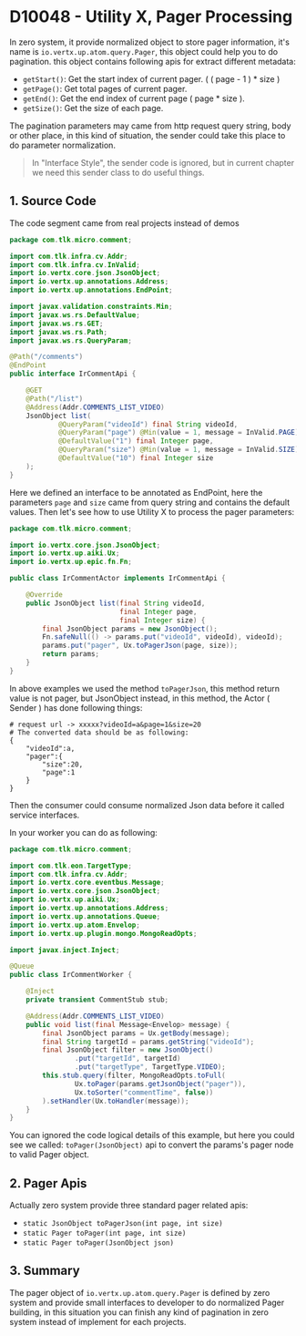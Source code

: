 # D10048 - Utility X, Pager Processing

In zero system, it provide normalized object to store pager information, it's name is `io.vertx.up.atom.query.Pager`, this object could help you to do pagination. this object contains following apis for extract different metadata:

* `getStart()`: Get the start index of current pager. \( \( page - 1 \) \* size \)
* `getPage()`: Get total pages of current pager. 
* `getEnd()`: Get the end index of current page \( page \* size \).
* `getSize()`: Get the size of each page.

The pagination parameters may came from http request query string, body or other place, in this kind of situation, the sender could take this place to do parameter normalization.

> In "Interface Style", the sender code is ignored, but in current chapter we need this sender class to do useful things.

## 1. Source Code

The code segment came from real projects instead of demos

```java
package com.tlk.micro.comment;

import com.tlk.infra.cv.Addr;
import com.tlk.infra.cv.InValid;
import io.vertx.core.json.JsonObject;
import io.vertx.up.annotations.Address;
import io.vertx.up.annotations.EndPoint;

import javax.validation.constraints.Min;
import javax.ws.rs.DefaultValue;
import javax.ws.rs.GET;
import javax.ws.rs.Path;
import javax.ws.rs.QueryParam;

@Path("/comments")
@EndPoint
public interface IrCommentApi {

    @GET
    @Path("/list")
    @Address(Addr.COMMENTS_LIST_VIDEO)
    JsonObject list(
            @QueryParam("videoId") final String videoId,
            @QueryParam("page") @Min(value = 1, message = InValid.PAGE)
            @DefaultValue("1") final Integer page,
            @QueryParam("size") @Min(value = 1, message = InValid.SIZE)
            @DefaultValue("10") final Integer size
    );
}
```

Here we defined an interface to be annotated as EndPoint, here the parameters `page` and `size` came from query string and contains the default values. Then let's see how to use Utility X to process the pager parameters:

```java
package com.tlk.micro.comment;

import io.vertx.core.json.JsonObject;
import io.vertx.up.aiki.Ux;
import io.vertx.up.epic.fn.Fn;

public class IrCommentActor implements IrCommentApi {

    @Override
    public JsonObject list(final String videoId,
                           final Integer page,
                           final Integer size) {
        final JsonObject params = new JsonObject();
        Fn.safeNull(() -> params.put("videoId", videoId), videoId);
        params.put("pager", Ux.toPagerJson(page, size));
        return params;
    }
}
```

In above examples we used the method `toPagerJson`, this method return value is not pager, but JsonObject instead, in this method, the Actor \( Sender \) has done following things:

```shell
# request url -> xxxxx?videoId=a&page=1&size=20
# The converted data should be as following:
{
    "videoId":a,
    "pager":{
        "size":20,
        "page":1
    }
}
```

Then the consumer could consume normalized Json data before it called service interfaces.

In your worker you can do as following:

```java
package com.tlk.micro.comment;

import com.tlk.eon.TargetType;
import com.tlk.infra.cv.Addr;
import io.vertx.core.eventbus.Message;
import io.vertx.core.json.JsonObject;
import io.vertx.up.aiki.Ux;
import io.vertx.up.annotations.Address;
import io.vertx.up.annotations.Queue;
import io.vertx.up.atom.Envelop;
import io.vertx.up.plugin.mongo.MongoReadOpts;

import javax.inject.Inject;

@Queue
public class IrCommentWorker {

    @Inject
    private transient CommentStub stub;

    @Address(Addr.COMMENTS_LIST_VIDEO)
    public void list(final Message<Envelop> message) {
        final JsonObject params = Ux.getBody(message);
        final String targetId = params.getString("videoId");
        final JsonObject filter = new JsonObject()
                .put("targetId", targetId)
                .put("targetType", TargetType.VIDEO);
        this.stub.query(filter, MongoReadOpts.toFull(
                Ux.toPager(params.getJsonObject("pager")),
                Ux.toSorter("commentTime", false))
        ).setHandler(Ux.toHandler(message));
    }
}
```

You can ignored the code logical details of this example, but here you could see we called: `toPager(JsonObject)` api to convert the params's pager node to valid Pager object.

## 2. Pager Apis

Actually zero system provide three standard pager related apis:

* `static JsonObject toPagerJson(int page, int size)`
* `static Pager toPager(int page, int size)`
* `static Pager toPager(JsonObject json)`

## 3. Summary

The pager object of `io.vertx.up.atom.query.Pager` is defined by zero system and provide small interfaces to developer to do normalized Pager building, in this situation you can finish any kind of pagination in zero system instead of implement for each projects.

